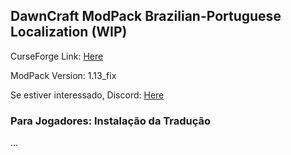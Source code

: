 ## DawnCraft ModPack Brazilian-Portuguese Localization (WIP)

CurseForge Link: [Here](https://www.curseforge.com/minecraft/modpacks/dawn-craft "DawnCraft - An Adventure RPG Modpack")

ModPack Version: 1.13_fix

Se estiver interessado, Discord: [Here](https://discord.gg/pxUwT5Xw "DawnCraft - Tradução pt_br")

### Para Jogadores: Instalação da Tradução

 ...
